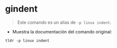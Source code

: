 # gindent

> Este comando es un alias de `-p linux indent`.

- Muestra la documentación del comando original:

`tldr -p linux indent`
